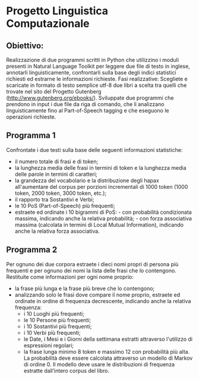 # Progetto Linguistica Computazionale

## Obiettivo:
Realizzazione di due programmi scritti in Python che utilizzino i moduli presenti in Natural Language Toolkit per leggere due file di testo in inglese, annotarli linguisticamente, confrontarli sulla base degli indici statistici richiesti ed estrarne le informazioni richieste.
Fasi realizzative:
Scegliete e scaricate in formato di testo semplice utf-8 due libri a scelta tra quelli che trovate nel sito del Progetto Gutenberg (http://www.gutenberg.org/ebooks/).
Sviluppate due programmi che prendono in input i due file da riga di comando, che li analizzano linguisticamente fino al Part-of-Speech tagging e che eseguono le operazioni richieste.

## Programma 1
 Confrontate i due testi sulla base delle seguenti informazioni statistiche:
- il numero totale di frasi e di token;
- la lunghezza media delle frasi in termini di token e la lunghezza media delle parole in
termini di caratteri;
- la grandezza del vocabolario e la distribuzione degli hapax all'aumentare del corpus per
porzioni incrementali di 1000 token (1000 token, 2000 token, 3000 token, etc.);
- il rapporto tra Sostantivi e Verbi;
- le 10 PoS (Part-of-Speech) più frequenti;
- estraete ed ordinate i 10 bigrammi di PoS:
      - con probabilità condizionata massima, indicando anche la relativa probabilità;
      - con forza associativa massima (calcolata in termini di Local Mutual Information),
indicando anche la relativa forza associativa.

## Programma 2
Per ognuno dei due corpora estraete i dieci nomi propri di persona più frequenti e per ognuno dei nomi la lista delle frasi che lo contengono. Restituite come informazioni per ogni nome proprio:
- la frase più lunga e la frase più breve che lo contengono;
- analizzando solo le frasi dove compare il nome proprio, estraete ed ordinate in ordine di
frequenza decrescente, indicando anche la relativa frequenza:
    - i 10 Luoghi più frequenti;
    - le 10 Persone più frequenti;
    - i 10 Sostantivi più frequenti;
    - i 10 Verbi più frequenti;
    - le Date, i Mesi e i Giorni della settimana estratti attraverso l'utilizzo di espressioni
regolari;
  - la frase lunga minimo 8 token e massimo 12 con probabilità più alta. La probabilità deve
essere calcolata attraverso un modello di Markov di ordine 0. Il modello deve usare le distribuzioni di frequenza estratte dall’intero corpus del libro.
